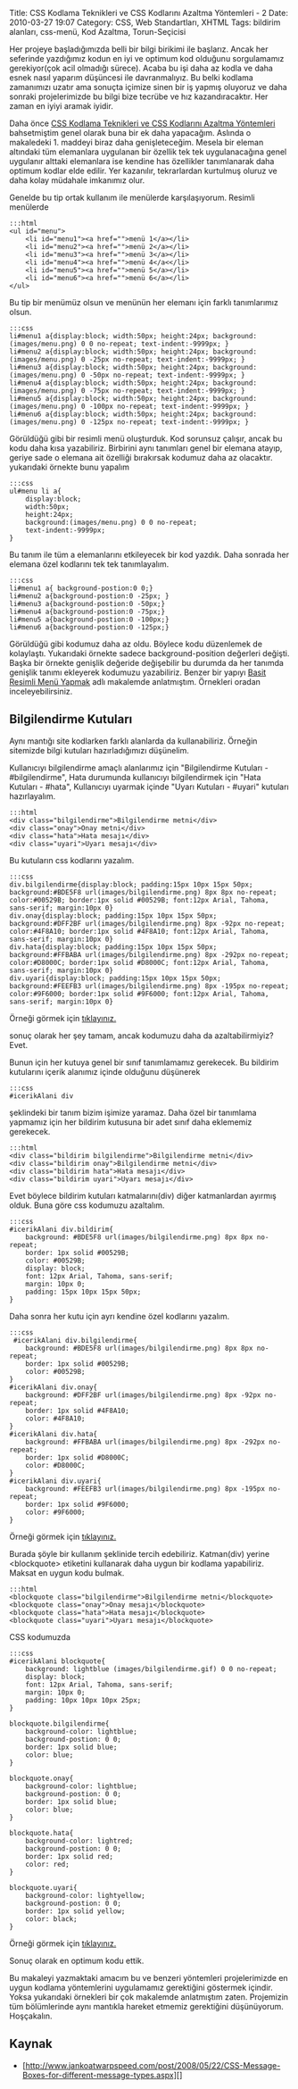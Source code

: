 Title: CSS Kodlama Teknikleri ve CSS Kodlarını Azaltma Yöntemleri - 2
Date: 2010-03-27 19:07
Category: CSS, Web Standartları, XHTML
Tags: bildirim alanları, css-menü, Kod Azaltma, Torun-Seçicisi

Her projeye başladığımızda belli bir bilgi birikimi ile başlarız. Ancak
her seferinde yazdığımız kodun en iyi ve optimum kod olduğunu
sorgulamamız gerekiyor(çok acil olmadığı sürece). Acaba bu işi daha az
kodla ve daha esnek nasıl yaparım düşüncesi ile davranmalıyız. Bu belki
kodlama zamanımızı uzatır ama sonuçta içimize sinen bir iş yapmış
oluyoruz ve daha sonraki projelerimizde bu bilgi bize tecrübe ve hız
kazandıracaktır. Her zaman en iyiyi aramak iyidir.

Daha önce [CSS Kodlama Teknikleri ve CSS Kodlarını Azaltma Yöntemleri][]
bahsetmiştim genel olarak buna bir ek daha yapacağım. Aslında o
makaledeki 1. maddeyi biraz daha genişleteceğim. Mesela bir eleman
altındaki tüm elemanlara uygulanan bir özellik tek tek uygulanacağına
genel uygulanır alttaki elemanlara ise kendine has özellikler
tanımlanarak daha optimum kodlar elde edilir. Yer kazanılır,
tekrarlardan kurtulmuş oluruz ve daha kolay müdahale imkanımız
olur.<!--more-->

Genelde bu tip ortak kullanım ile menülerde karşılaşıyorum. Resimli
menülerde

	:::html
	<ul id="menu">
	    <li id="menu1"><a href="">menü 1</a></li>
	    <li id="menu2"><a href="">menü 2</a></li>
	    <li id="menu3"><a href="">menü 3</a></li>
	    <li id="menu4"><a href="">menü 4</a<</li>
	    <li id="menu5"><a href="">menü 5</a></li>
	    <li id="menu6"><a href="">menü 6</a></li>
	</ul>

Bu tip bir menümüz olsun ve menünün her elemanı için farklı tanımlarımız
olsun.

	:::css
	li#menu1 a{display:block; width:50px; height:24px; background:(images/menu.png) 0 0 no-repeat; text-indent:-9999px; }
	li#menu2 a{display:block; width:50px; height:24px; background:(images/menu.png) 0 -25px no-repeat; text-indent:-9999px; }
	li#menu3 a{display:block; width:50px; height:24px; background:(images/menu.png) 0 -50px no-repeat; text-indent:-9999px; }
	li#menu4 a{display:block; width:50px; height:24px; background:(images/menu.png) 0 -75px no-repeat; text-indent:-9999px; }
	li#menu5 a{display:block; width:50px; height:24px; background:(images/menu.png) 0 -100px no-repeat; text-indent:-9999px; }
	li#menu6 a{display:block; width:50px; height:24px; background:(images/menu.png) 0 -125px no-repeat; text-indent:-9999px; }

Görüldüğü gibi bir resimli menü oluşturduk. Kod sorunsuz çalışır, ancak
bu kodu daha kısa yazabiliriz. Birbirini aynı tanımları genel bir
elemana atayıp, geriye sade o elemana ait özelliği bırakırsak kodumuz
daha az olacaktır. yukarıdaki örnekte bunu yapalım

	:::css
	ul#menu li a{
		display:block; 
		width:50px; 
		height:24px; 
		background:(images/menu.png) 0 0 no-repeat; 
		text-indent:-9999px;
	}

Bu tanım ile tüm a elemanlarını etkileyecek bir kod yazdık. Daha sonrada
her elemana özel kodlarını tek tek tanımlayalım.

	:::css
	li#menu1 a{ background-postion:0 0;}
    li#menu2 a{background-postion:0 -25px; }
    li#menu3 a{background-postion:0 -50px;}
    li#menu4 a{background-postion:0 -75px;}
    li#menu5 a{background-postion:0 -100px;}
    li#menu6 a{background-postion:0 -125px;}

Görüldüğü gibi kodumuz daha az oldu. Böylece kodu düzenlemek de
kolaylaştı. Yukarıdaki örnekte sadece background-position değerleri
değişti. Başka bir örnekte genişlik değeride değişebilir bu durumda da
her tanımda genişlik tanımı ekleyerek kodumuzu yazabiliriz. Benzer bir
yapıyı [Basit Resimli Menü Yapmak][] adlı makalemde anlatmıştım.
Örnekleri oradan inceleyebilirsiniz.

## Bilgilendirme Kutuları

Aynı mantığı site kodlarken farklı alanlarda da kullanabiliriz. Örneğin
sitemizde bilgi kutuları hazırladığımızı düşünelim.

Kullanıcıyı bilgilendirme amaçlı alanlarımız için "Bilgilendirme
Kutuları - #bilgilendirme", Hata durumunda kullanıcıyı bilgilendirmek
için "Hata Kutuları - #hata", Kullanıcıyı uyarmak içinde "Uyarı
Kutuları - #uyari" kutuları hazırlayalım.

	:::html
	<div class="bilgilendirme">Bilgilendirme metni</div>
	<div class="onay">Onay metni</div>
	<div class="hata">Hata mesajı</div>
	<div class="uyari">Uyarı mesajı</div> 

Bu kutuların css kodlarını yazalım.

	:::css
	div.bilgilendirme{display:block; padding:15px 10px 15px 50px; background:#BDE5F8 url(images/bilgilendirme.png) 8px 8px no-repeat; color:#00529B; border:1px solid #00529B; font:12px Arial, Tahoma, sans-serif; margin:10px 0}
	div.onay{display:block; padding:15px 10px 15px 50px; background:#DFF2BF url(images/bilgilendirme.png) 8px -92px no-repeat; color:#4F8A10; border:1px solid #4F8A10; font:12px Arial, Tahoma, sans-serif; margin:10px 0}
	div.hata{display:block; padding:15px 10px 15px 50px; background:#FFBABA url(images/bilgilendirme.png) 8px -292px no-repeat; color:#D8000C; border:1px solid #D8000C; font:12px Arial, Tahoma, sans-serif; margin:10px 0}
	div.uyari{display:block; padding:15px 10px 15px 50px; background:#FEEFB3 url(images/bilgilendirme.png) 8px -195px no-repeat; color:#9F6000; border:1px solid #9F6000; font:12px Arial, Tahoma, sans-serif; margin:10px 0}

Örneği görmek için [tıklayınız.][]

sonuç olarak her şey tamam, ancak kodumuzu daha da azaltabilirmiyiz?
Evet.

Bunun için her kutuya genel bir sınıf tanımlamamız gerekecek. Bu
bildirim kutularını içerik alanımız içinde olduğunu düşünerek

	:::css
	#icerikAlani div

şeklindeki bir tanım bizim işimize yaramaz. Daha özel bir tanımlama
yapmamız için her bildirim kutusuna bir adet sınıf daha eklememiz
gerekecek.

	:::html
	<div class="bildirim bilgilendirme">Bilgilendirme metni</div>
	<div class="bildirim onay">Bilgilendirme metni</div>
	<div class="bildirim hata">Hata mesajı</div>
	<div class="bildirim uyari">Uyarı mesajı</div>


Evet böylece bildirim kutuları katmalarını(div) diğer katmanlardan
ayırmış olduk. Buna göre css kodumuzu azaltalım.

	:::css
	#icerikAlani div.bildirim{
		background: #BDE5F8 url(images/bilgilendirme.png) 8px 8px no-repeat;
		border: 1px solid #00529B;
		color: #00529B;
		display: block;
		font: 12px Arial, Tahoma, sans-serif;
		margin: 10px 0;
		padding: 15px 10px 15px 50px;
	}

Daha sonra her kutu için ayrı kendine özel kodlarını yazalım.

	:::css
	 #icerikAlani div.bilgilendirme{
		background: #BDE5F8 url(images/bilgilendirme.png) 8px 8px no-repeat;
		border: 1px solid #00529B;
		color: #00529B;
	}
	#icerikAlani div.onay{
		background: #DFF2BF url(images/bilgilendirme.png) 8px -92px no-repeat;
		border: 1px solid #4F8A10;
		color: #4F8A10;
	}
	#icerikAlani div.hata{
		background: #FFBABA url(images/bilgilendirme.png) 8px -292px no-repeat;
		border: 1px solid #D8000C;
		color: #D8000C;
	}
	#icerikAlani div.uyari{
		background: #FEEFB3 url(images/bilgilendirme.png) 8px -195px no-repeat;
		border: 1px solid #9F6000;
		color: #9F6000;
	}

Örneği görmek için [tıklayınız.][1]

Burada şöyle bir kullanım şeklinide tercih edebiliriz. Katman(div)
yerine <blockquote\> etiketini kullanarak daha uygun bir kodlama
yapabiliriz. Maksat en uygun kodu bulmak.

	:::html
	<blockquote class="bilgilendirme">Bilgilendirme metni</blockquote>
	<blockquote class="onay">Onay mesajı</blockquote>
	<blockquote class="hata">Hata mesajı</blockquote>
	<blockquote class="uyari">Uyarı mesajı</blockquote>

CSS kodumuzda

	:::css
	#icerikAlani blockquote{
		background: lightblue (images/bilgilendirme.gif) 0 0 no-repeat;
		display: block;
		font: 12px Arial, Tahoma, sans-serif;
		margin: 10px 0;
		padding: 10px 10px 10px 25px;
	}
	
	blockquote.bilgilendirme{
		background-color: lightblue;
		background-postion: 0 0;
		border: 1px solid blue;
		color: blue;
	}
	
	blockquote.onay{
		background-color: lightblue;
		background-postion: 0 0;
		border: 1px solid blue;
		color: blue;
	}
	
	blockquote.hata{
		background-color: lightred;
		background-postion: 0 0;
		border: 1px solid red;
		color: red;
	}
	
	blockquote.uyari{
		background-color: lightyellow;
		background-postion: 0 0;
		border: 1px solid yellow;
		color: black;
	}

Örneği görmek için [tıklayınız.][2]

Sonuç olarak en optimum kodu ettik.

Bu makaleyi yazmaktaki amacım bu ve benzeri yöntemleri projelerimizde en
uygun kodlama yöntemlerini uygulamamız gerektiğini göstermek içindir.
Yoksa yukarıdaki örnekleri bir çok makalemde anlatmıştım zaten.
Projemizin tüm bölümlerinde aynı mantıkla hareket etmemiz gerektiğini
düşünüyorum. Hoşçakalın.

## Kaynak

-   [http://www.jankoatwarpspeed.com/post/2008/05/22/CSS-Message-Boxes-for-different-message-types.aspx][]

  [CSS Kodlama Teknikleri ve CSS Kodlarını Azaltma Yöntemleri]: http://www.fatihhayrioglu.com/css-kodlarini-temizlemeazaltma/
    "CSS Kodlama Teknikleri ve CSS Kodlarını Azaltma   Yöntemleri"
  [Basit Resimli Menü Yapmak]: http://www.fatihhayrioglu.com/basit-resimli-menu-yapmak/
    "Basit Resimli Menü Yapmak"
  [tıklayınız.]: /dokumanlar/kodazaltma2/bilgilendirme_1.html
  [1]: /dokumanlar/kodazaltma2/bilgilendirme_2.html
  [2]: /dokumanlar/kodazaltma2/bilgilendirme_3.html
  [http://www.jankoatwarpspeed.com/post/2008/05/22/CSS-Message-Boxes-for-different-message-types.aspx]: http://www.jankoatwarpspeed.com/post/2008/05/22/CSS-Message-Boxes-for-different-message-types.aspx
    "http://www.jankoatwarpspeed.com/post/2008/05/22/CSS-Message-Boxes-for-different-message-types.aspx"
